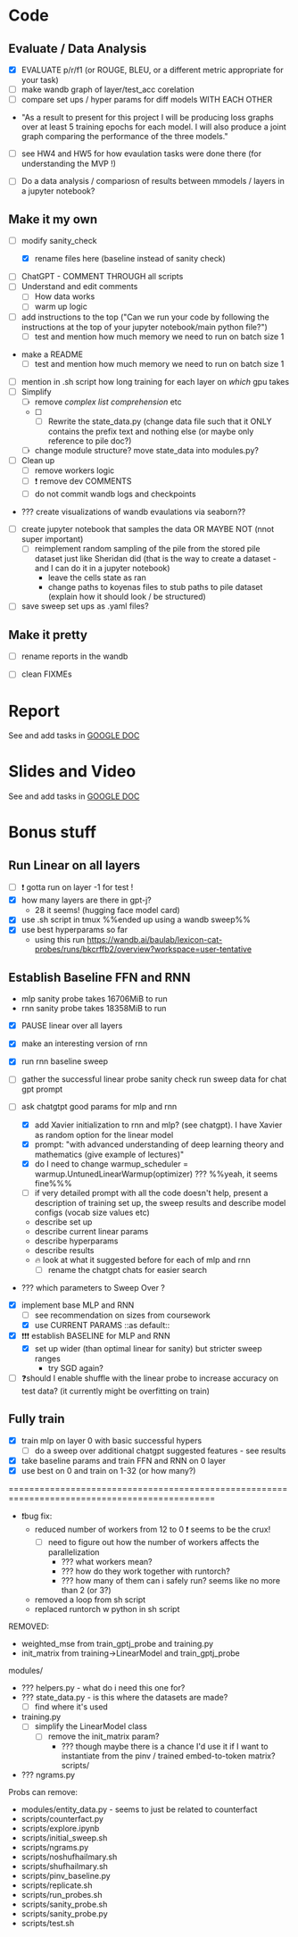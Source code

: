 # Code 
  
## Evaluate / Data Analysis
- [X] EVALUATE p/r/f1 (or ROUGE, BLEU, or a different metric appropriate for your task)
- [ ] make wandb graph of layer/test_acc corelation
- [ ]  compare set ups  / hyper params for diff models WITH EACH OTHER
- "As a result to present for this project I will be producing loss graphs over at least 5 training epochs for each model. I will also produce a joint graph comparing the performance of the three models."

- [ ] see HW4 and HW5 for how evaulation tasks were done there (for understanding the MVP !)
- [ ] Do a data analysis / compariosn of results between mmodels / layers in a jupyter notebook?



## Make it my own
- [ ] modify sanity_check
  - [X] rename files here (baseline instead of sanity check)


- [ ] ChatGPT - COMMENT THROUGH all scripts
- [ ] Understand and edit comments  
  - [ ] How data works
  - [ ] warm up logic
- [ ] add instructions to the top ("Can we run your code by following the instructions at the top of your jupyter notebook/main python file?")
  - [ ] test and mention how much memory we need to run on batch size 1
- make a README
  - [ ] test and mention how much memory we need to run on batch size 1
- [ ] mention in .sh script how long training for each layer on _which_ gpu takes
- [ ] Simplify 
  - [ ] remove _complex list comprehension_ etc
  - [ ] - [ ] Rewrite the state_data.py (change data file such that it ONLY contains the prefix text and nothing else (or maybe only reference to pile doc?)
  - [ ] change module structure? move state_data into modules.py?
- [ ] Clean up
  - [ ] remove workers logic
  - [ ] ❗️ remove dev COMMENTS
  - [ ] do not commit wandb logs and checkpoints

- ??? create visualizations of wandb evaulations via seaborn??

- [ ] create jupyter notebook that samples the data OR MAYBE NOT (nnot super important)
  - [ ] reimplement random sampling of the pile from the stored pile dataset just like Sheridan did (that is the way to create a dataset - and I can do it in a jupyter notebook)
    - leave the cells state as ran
    - change paths to koyenas files to stub paths to pile dataset (explain how it should look / be structured)

- [ ] save sweep set ups as .yaml files?

## Make it pretty
  - [ ] rename reports in the wandb
  - [ ] clean FIXMEs


# Report
See and add tasks in [GOOGLE DOC](https://docs.google.com/document/d/1LhdHEw8qLpkogLPIaymseeDFDyasFhjjpoe7gth0tm8/edit)


# Slides and Video
See and add tasks in [GOOGLE DOC](https://docs.google.com/document/d/1HG5AE1hmcunyZuqOT6LRYiIyh_MSzpA-xpxxt5fgX3E/edit)




# Bonus stuff

## Run Linear on all layers
- [ ] ❗️ gotta run on layer -1 for test !
- [X] how many layers are there in gpt-j?
  - 28 it seems! (hugging face model card)
- [X] use .sh script in tmux %%ended up using a wandb sweep%%
- [X] use best hyperparams so far
  - using this run https://wandb.ai/baulab/lexicon-cat-probes/runs/bkcrffb2/overview?workspace=user-tentative

## Establish Baseline FFN and RNN
- mlp sanity probe takes 16706MiB to run
- rnn sanity probe takes 18358MiB to run

- [X] PAUSE linear over all layers
- [X] make an interesting version of rnn
- [X] run rnn baseline sweep

- [ ] gather the successful linear probe sanity check run sweep data for chat gpt prompt
- [ ] ask chatgtpt good params for mlp and rnn
  - [X] add Xavier initialization to rnn and mlp? (see chatgpt). I have Xavier as random option for the linear model
  - [X] prompt: "with advanced understanding of deep learning theory and mathematics (give example of lectures)"
  - [X]  do I need to change warmup_scheduler = warmup.UntunedLinearWarmup(optimizer) ??? %%yeah, it seems fine%%%
  - [ ] if very detailed prompt with all the code doesn't help, present a description of training set up, the sweep results and describe model configs (vocab size values etc)
  - describe set up
  - describe current linear params
  - describe hyperparams
  - describe results
  - 🔥 look at what it suggested before for each of mlp and rnn
    -  [ ] rename the chatgpt chats for easier search
- ??? which parameters to Sweep Over ?
- [X] implement base MLP and RNN
  - [ ] see recommendation on sizes from coursework
  - [X] use CURRENT PARAMS ::as default::

- [X] ❗️❗️❗️ establish BASELINE for MLP and RNN 
  - [X] set up wider (than optimal linear for sanity) but stricter sweep ranges
    - try SGD again?
  
- [ ] ❓should I enable shuffle with the linear probe to increase accuracy on test data? (it currently might be overfitting on train)

## Fully train 
- [X] train mlp on layer 0 with basic successful hypers
  - [ ] do a sweep over additional chatgpt suggested features - see results

- [X] take baseline params and train FFN and RNN on 0 layer
- [X] use best on 0 and train on 1-32 (or how many?)

==============================================================================================

- ❗️bug fix:
  - reduced number of workers from 12 to 0 ❗️ seems to be the crux! 
      - [ ] need to figure out how the number of workers affects the parallelization
        - ??? what workers mean?
        - ??? how do they work together with runtorch?
        - ??? how many of them can i safely run? seems like no more than 2 (or 3?)
  - removed a loop from sh script
  - replaced runtorch w python in sh script

REMOVED:
- weighted_mse from train_gptj_probe and training.py
- init_matrix from training->LinearModel and train_gptj_probe


modules/
- ??? helpers.py - what do i need this one for?
- ??? state_data.py - is this where the datasets are made?
  - [ ] find where it's used
- training.py
  - [ ] simplify the LinearModel class
    - [ ] remove the init_matrix param?
      - ??? though maybe there is a chance I'd use it if I want to instantiate from the pinv / trained embed-to-token matrix?
scripts/
- ??? ngrams.py

Probs can remove:
- modules/entity_data.py - seems to just be related to counterfact
- scripts/counterfact.py
- scripts/explore.ipynb
- scripts/initial_sweep.sh
- scripts/ngrams.py
- scripts/noshufhailmary.sh
- scripts/shufhailmary.sh
- scripts/pinv_baseline.py
- scripts/replicate.sh
- scripts/run_probes.sh
- scripts/sanity_probe.sh
- scripts/sanity_probe.py
- scripts/test.sh